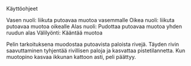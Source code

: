 Käyttöohjeet

Vasen nuoli: liikuta putoavaa muotoa vasemmalle
Oikea nuoli: liikuta putoavaa muotoa oikealle
Alas nuoli: Pudottaa putoavaa muotoa yhden ruudun alas
Välilyönti: Kääntää muotoa

Pelin tarkoituksena muodostaa putoavista paloista rivejä. Täyden rivin saavuttaminen tyhjentää rivillisen paloja ja kasvattaa pistetilannetta. Kun muotopino kasvaa ikkunan kattoon asti, peli päättyy.
